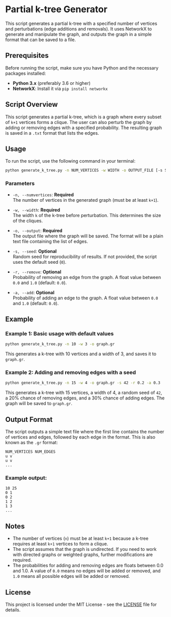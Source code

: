 # Partial k-tree Generator

This script generates a partial k-tree with a specified number of vertices and perturbations (edge additions and removals). It uses NetworkX to generate and manipulate the graph, and outputs the graph in a simple format that can be saved to a file.

## Prerequisites

Before running the script, make sure you have Python and the necessary packages installed:

- **Python 3.x** (preferably 3.6 or higher)
- **NetworkX**: Install it via `pip install networkx`

## Script Overview

This script generates a partial k-tree, which is a graph where every subset of `k+1` vertices forms a clique. The user can also perturb the graph by adding or removing edges with a specified probability. The resulting graph is saved in a `.txt` format that lists the edges.

## Usage

To run the script, use the following command in your terminal:

```bash
python generate_k_tree.py -n NUM_VERTICES -w WIDTH -o OUTPUT_FILE [-s SEED] [-r REMOVE_PROBABILITY] [-a ADD_PROBABILITY]
```

### Parameters

- `-n, --numvertices`: **Required**  
  The number of vertices in the generated graph (must be at least `k+1`).
  
- `-w, --width`: **Required**  
  The width `k` of the k-tree before perturbation. This determines the size of the cliques.

- `-o, --output`: **Required**  
  The output file where the graph will be saved. The format will be a plain text file containing the list of edges.

- `-s, --seed`: **Optional**  
  Random seed for reproducibility of results. If not provided, the script uses the default seed (`0`).

- `-r, --remove`: **Optional**  
  Probability of removing an edge from the graph. A float value between `0.0` and `1.0` (default: `0.0`).

- `-a, --add`: **Optional**  
  Probability of adding an edge to the graph. A float value between `0.0` and `1.0` (default: `0.0`).

## Example

### Example 1: Basic usage with default values

```bash
python generate_k_tree.py -n 10 -w 3 -o graph.gr
```

This generates a k-tree with 10 vertices and a width of 3, and saves it to `graph.gr`.

### Example 2: Adding and removing edges with a seed

```bash
python generate_k_tree.py -n 15 -w 4 -o graph.gr -s 42 -r 0.2 -a 0.3
```

This generates a k-tree with 15 vertices, a width of 4, a random seed of `42`, a 20% chance of removing edges, and a 30% chance of adding edges. The graph will be saved to `graph.gr`.

## Output Format

The script outputs a simple text file where the first line contains the number of vertices and edges, followed by each edge in the format. This is also known as the `.gr` format:

```
NUM_VERTICES NUM_EDGES
u v
u v
...
```

### Example output:
```
10 25
0 1
0 2
1 2
1 3
...
```

## Notes

- The number of vertices (`n`) must be at least `k+1` because a k-tree requires at least `k+1` vertices to form a clique.
- The script assumes that the graph is undirected. If you need to work with directed graphs or weighted graphs, further modifications are required.
- The probabilities for adding and removing edges are floats between 0.0 and 1.0. A value of `0.0` means no edges will be added or removed, and `1.0` means all possible edges will be added or removed.

## License

This project is licensed under the MIT License - see the [LICENSE](LICENSE) file for details.

